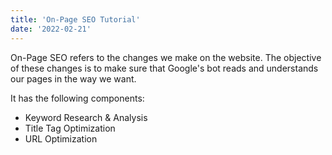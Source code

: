 ```yaml
---
title: 'On-Page SEO Tutorial'
date: '2022-02-21'
---
```


On-Page SEO refers to the changes we make on the website. The objective of these changes is to make sure that Google's bot reads and understands our pages in the way we want.

It has the following components:
- Keyword Research & Analysis
- Title Tag Optimization
- URL Optimization
